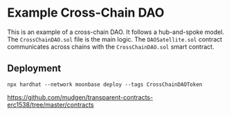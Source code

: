 # Example Cross-Chain DAO
This is an example of a cross-chain DAO. It follows a hub-and-spoke model.  
The `CrossChainDAO.sol` file is the main logic. The `DAOSatellite.sol` contract communicates across chains with the `CrossChainDAO.sol` smart contract.

## Deployment
```
npx hardhat --network moonbase deploy --tags CrossChainDAOToken
```

https://github.com/mudgen/transparent-contracts-erc1538/tree/master/contracts